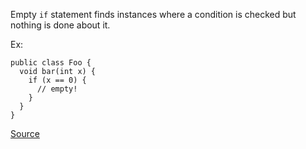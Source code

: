 Empty `if` statement finds instances where a condition is checked but nothing is done about it.

Ex:

```
public class Foo {
  void bar(int x) {
    if (x == 0) {
      // empty!
    }
  }
}
```

[Source](http://pmd.sourceforge.net/pmd-5.3.2/pmd-java/rules/java/empty.html#EmptyIfStmt)
